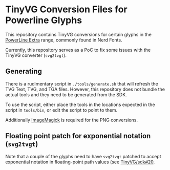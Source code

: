# TinyVG Conversion Files for Powerline Glyphs

This repository contains TinyVG conversions for certain glyphs in the
[PowerLine Extra](https://github.com/ryanoasis/powerline-extra-symbols) range,
commonly found in Nerd Fonts.

Currently, this repository serves as a PoC to fix some issues with the TinyVG
converter (`svg2tvgt`).

## Generating

There is a rudimentary script in `./tools/generate.sh` that will refresh the
TVG Text, TVG, and TGA files. However, this repository does not bundle the
actual tools and they need to be generated from the SDK.

To use the script, either place the tools in the locations expected in the
script in `tools/bin`, or edit the script to point to them.

Additionally [ImageMagick](https://imagemagick.org/) is required for the PNG
conversions.

## Floating point patch for exponential notation (`svg2tvgt`)

Note that a couple of the glyphs need to have `svg2tvgt` patched to accept
exponential notation in floating-point path values (see
[TinyVG/sdk#20](https://github.com/TinyVG/sdk/pull/20).
